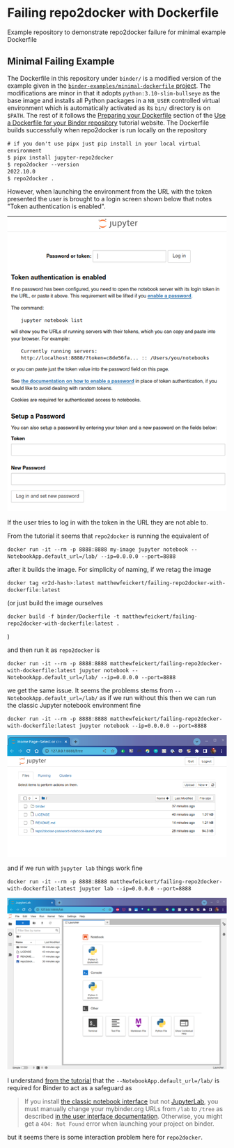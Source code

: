 # Failing repo2docker with Dockerfile

Example repository to demonstrate repo2docker failure for minimal example Dockerfile

## Minimal Failing Example

The Dockerfile in this repository under `binder/` is a modified version of the example given in the [`binder-examples/minimal-dockerfile` project](https://github.com/binder-examples/minimal-dockerfile/tree/2cd2202f6e6fa8c47c644a38262eb0c093f82d15).
The modifications are minor in that it adopts `python:3.10-slim-bullseye` as the base image and installs all Python packages in a `NB_USER` controlled virtual environment which is automatically activated as its `bin/` directory is on `$PATH`.
The rest of it follows the [Preparing your Dockerfile](https://mybinder.readthedocs.io/en/latest/tutorials/dockerfile.html#preparing-your-dockerfile) section of the [Use a Dockerfile for your Binder repository](https://mybinder.readthedocs.io/en/latest/tutorials/dockerfile.html) tutorial website.
The Dockerfile builds successfully when repo2docker is run locally on the repository

```console
# if you don't use pipx just pip install in your local virtual environment
$ pipx install jupyter-repo2docker
$ repo2docker --version
2022.10.0
$ repo2docker .
```

However, when launching the environment from the URL with the token presented the user is brought to a login screen shown below that notes "Token authentication is enabled".

![repo2docker-password-notebook-launch](repo2docker-password-notebook-launch.png)

If the user tries to log in with the token in the URL they are not able to.

From the tutorial it seems that `repo2docker` is running the equivalent of

```
docker run -it --rm -p 8888:8888 my-image jupyter notebook --NotebookApp.default_url=/lab/ --ip=0.0.0.0 --port=8888
```

after it builds the image. For simplicity of naming, if we retag the image

```
docker tag <r2d-hash>:latest matthewfeickert/failing-repo2docker-with-dockerfile:latest
```

(or just build the image ourselves

```
docker build -f binder/Dockerfile -t matthewfeickert/failing-repo2docker-with-dockerfile:latest .
```
)

and then run it as `repo2docker` is

```
docker run -it --rm -p 8888:8888 matthewfeickert/failing-repo2docker-with-dockerfile:latest jupyter notebook --NotebookApp.default_url=/lab/ --ip=0.0.0.0 --port=8888
```

we get the same issue.
It seems the problems stems from `--NotebookApp.default_url=/lab/` as if we run without this then we can run the classic Jupyter notebook environment fine

```
docker run -it --rm -p 8888:8888 matthewfeickert/failing-repo2docker-with-dockerfile:latest jupyter notebook --ip=0.0.0.0 --port=8888
```

![classic-jupyter-tree](classic-jupyter-tree.png)

and if we run with `jupyter lab` things work fine

```
docker run -it --rm -p 8888:8888 matthewfeickert/failing-repo2docker-with-dockerfile:latest jupyter lab --ip=0.0.0.0 --port=8888
```

![jupyter-lab-launcher](jupyter-lab-launcher.png)

I understand [from the tutorial](https://github.com/jupyterhub/mybinder.org-user-guide/blob/262366b9d653ea9c73031a27ec9a928a3c615aa8/doc/tutorials/dockerfile.md?plain=1#L90-L93) that the `--NotebookApp.default_url=/lab/` is required for Binder to act as a safeguard as

> If you install [the classic notebook interface](https://jupyter-notebook.readthedocs.io/en/stable/) but not [JupyterLab](https://jupyterlab.readthedocs.io/), you must manually change your mybinder.org URLs from `/lab` to `/tree` as described [in the user interface documentation](<https://mybinder.readthedocs.io/en/latest/howto/user_interface.html#jupyterlab>).
> Otherwise, you might get a `404: Not Found` error when launching your project on binder.

but it seems there is some interaction problem here for `repo2docker`.

